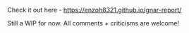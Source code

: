 Check it out here - https://enzoh8321.github.io/gnar-report/

Still a WIP for now. All comments + criticisms are welcome!
